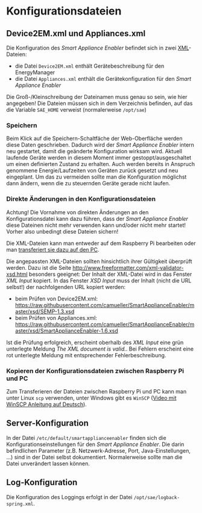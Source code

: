 # Konfigurationsdateien

## Device2EM.xml und Appliances.xml
Die Konfiguration des *Smart Appliance Enabler* befindet sich in zwei [XML](https://de.wikipedia.org/wiki/Extensible_Markup_Language)-Dateien:
* die Datei `Device2EM.xml` enthält Gerätebeschreibung für den EnergyManager
* die Datei `Appliances.xml` enthält die Gerätekonfiguration für den *Smart Appliance Enabler*

Die Groß-/Kleinschreibung der Dateinamen muss genau so sein, wie hier angegeben!
Die Dateien müssen sich in dem Verzeichnis befinden, auf das die Variable `SAE_HOME` verweist (normalerweise `/opt/sae`)

### Speichern
Beim Klick auf die Speichern-Schaltfäche der Web-Oberfläche werden diese Daten geschrieben. Dadurch wird der *Smart Appliance Enabler* intern neu gestartet, damit die geänderte Konfiguration wirksam wird. Aktuell laufende Geräte werden in diesem Moment immer gestoppt/ausgeschaltet um einen definierten Zustand zu erhalten. Auch werden bereits in Anspruch genommene Energie/Laufzeiten von Geräten zurück gesetzt und neu eingeplant. Um das zu vermeiden sollte man die Konfiguration möglichst dann ändern, wenn die zu steuernden Geräte gerade nicht laufen.

### Direkte Änderungen in den Konfigurationsdateien

Achtung! Die Vornahme von direkten Änderungen an den Konfigurationsdatei kann dazu führen, dass der *Smart Appliance Enabler* diese Dateinen nicht mehr verwenden kann und/oder nicht mehr startet! Vorher also unbedingt diese Dateien sichern! 

Die XML-Dateien kann man entweder auf dem Raspberry Pi bearbeiten oder man [transferiert sie dazu auf den PC](#scp).

Die angepassten XML-Dateien sollten hinsichtlich ihrer Gültigkeit überprüft werden.
Dazu ist die Seite http://www.freeformatter.com/xml-validator-xsd.html besonders geeignet:
Der Inhalt der XML-Datei wird in das Fenster *XML Input* kopiert.
In das Fenster *XSD Input* muss der Inhalt (nicht die URL selbst!) der nachfolgenden URL kopiert werden:
* beim Prüfen von Device2EM.xml: https://raw.githubusercontent.com/camueller/SmartApplianceEnabler/master/xsd/SEMP-1.3.xsd
* beim Prüfen von Appliances.xml: https://raw.githubusercontent.com/camueller/SmartApplianceEnabler/master/xsd/SmartApplianceEnabler-1.6.xsd

Ist die Prüfung erfolgreich, erscheint oberhalb des *XML Input* eine grün unterlegte Meldung *The XML document is valid.*. Bei Fehlern erscheint eine rot unterlegte Meldung mit entsprechender Fehlerbeschreibung.

### Kopieren der Konfigurationsdateien zwischen Raspberry Pi und PC
<a name="scp">

Zum Transferieren der Dateien zwischen Raspberry Pi und PC kann man unter Linux `scp` verwenden, unter Windows gibt es `WinSCP` ([Video mit WinSCP Anleitung auf Deutsch](https://www.youtube.com/watch?v=z6yJDMjTdMg)).

## Server-Konfiguration
<a name="etc-default-smartapplianceenabler">

In der Datei `/etc/default/smartapplianceenabler` finden sich die Konfigurationseinstellungen für den *Smart Appliance Enabler*. Die darin befindlichen Parameter (z.B. Netzwerk-Adresse, Port, Java-Einstellungen, ...) sind in der Datei selbst dokumentiert. Normalerweise sollte man die Datei unverändert lassen können.

## Log-Konfiguration
<a name="log-konfiguration">

Die Konfiguration des Loggings erfolgt in der Datei `/opt/sae/logback-spring.xml`.
